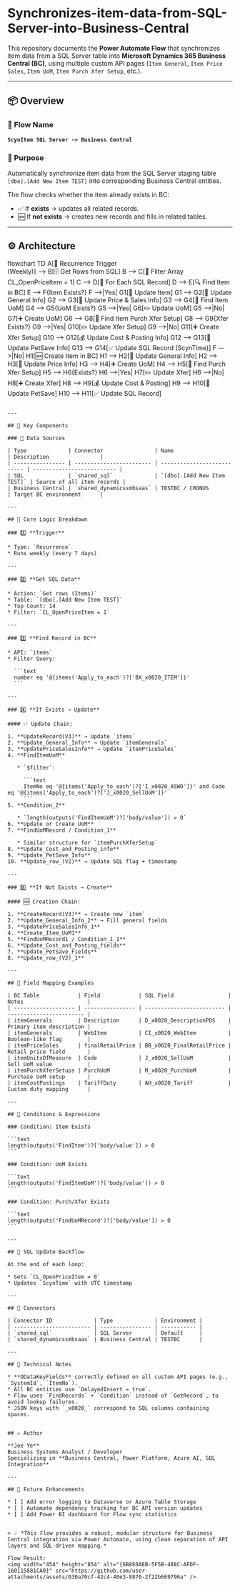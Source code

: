 # Synchronizes-item-data-from-SQL-Server-into-Business-Central

This repository documents the **Power Automate Flow** that synchronizes item data from a SQL Server table into **Microsoft Dynamics 365 Business Central (BC)**, using multiple custom API pages (`Item General`, `Item Price Sales`, `Item UoM`, `Item Purch Xfer Setup`, etc.).

---

## 📦 Overview

### 🔹 Flow Name
**`ScynItem SQL Server -> Business Central`**

### 🔹 Purpose
Automatically synchronize item data from the SQL Server staging table `[dbo].[Add New Item TEST]` into corresponding Business Central entities.

The flow checks whether the item already exists in BC:
- ✅ If **exists** → updates all related records.  
- 🆕 If **not exists** → creates new records and fills in related tables.

---

## ⚙️ Architecture


flowchart TD
    A[🔁 Recurrence Trigger<br>(Weekly)] --> B[🗄️ Get Rows from SQL]
    B --> C[🔎 Filter Array<br>CL_OpenPriceItem = 1]
    C --> D[🔁 For Each SQL Record]
    D --> E[🔍 Find Item in BC]
    E --> F{Item Exists?}
    F -->|Yes| G1[🧩 Update Item]
    G1 --> G2[🧩 Update General Info]
    G2 --> G3[🧩 Update Price & Sales Info]
    G3 --> G4[🔎 Find Item UoM]
    G4 --> G5{UoM Exists?}
    G5 -->|Yes| G6[✏️ Update UoM]
    G5 -->|No| G7[➕ Create UoM]
    G6 --> G8[🔎 Find Item Purch Xfer Setup]
    G8 --> G9{Xfer Exists?}
    G9 -->|Yes| G10[✏️ Update Xfer Setup]
    G9 -->|No| G11[➕ Create Xfer Setup]
    G10 --> G12[💰 Update Cost & Posting Info]
    G12 --> G13[🐾 Update PetSave Info]
    G13 --> G14[✅ Update SQL Record (ScynTime)]
    F -->|No| H1[🆕 Create Item in BC]
    H1 --> H2[🧩 Update General Info]
    H2 --> H3[🧩 Update Price Info]
    H3 --> H4[➕ Create UoM]
    H4 --> H5[🔎 Find Purch Xfer Setup]
    H5 --> H6{Exists?}
    H6 -->|Yes| H7[✏️ Update Xfer]
    H6 -->|No| H8[➕ Create Xfer]
    H8 --> H9[💰 Update Cost & Posting]
    H9 --> H10[🐾 Update PetSave]
    H10 --> H11[✅ Update SQL Record]
````

---

## 🧩 Key Components

### 🔹 Data Sources

| Type             | Connector                | Name                        | Description                |
| ---------------- | ------------------------ | --------------------------- | -------------------------- |
| SQL              | `shared_sql`             | `[dbo].[Add New Item TEST]` | Source of all item records |
| Business Central | `shared_dynamicssmbsaas` | TESTBC / CRONUS             | Target BC environment      |

---

## 🧠 Core Logic Breakdown

### 1️⃣ **Trigger**

* Type: `Recurrence`
* Runs weekly (every 7 days)

---

### 2️⃣ **Get SQL Data**

* Action: `Get rows (Items)`
* Table: `[dbo].[Add New Item TEST]`
* Top Count: 14
* Filter: `CL_OpenPriceItem = 1`

---

### 3️⃣ **Find Record in BC**

* API: `items`
* Filter Query:

  ```text
  number eq '@{items('Apply_to_each')?['BX_x0020_ITEM']}'
  ```

---

### 4️⃣ **If Exists → Update**

#### ✅ Update Chain:

1. **UpdateRecord(V3)** → Update `items`
2. **Update_General_Info** → Update `itemGenerals`
3. **UpdatePriceSalesInfo** → Update `itemPriceSales`
4. **FindItemUoM**

   * `$filter`:

     ```text
     ItemNo eq '@{items('Apply_to_each')?['I_x0020_ASWO']}' and Code eq '@{items('Apply_to_each')?['J_x0020_SellUoM']}'
     ```
5. **Condition_2**

   * `length(outputs('FindItemUoM')?['body/value']) > 0`
6. **Update or Create UoM**
7. **FindUoMRecord / Condition_1**

   * Similar structure for `itemPurchXferSetup`
8. **Update_Cost_and_Posting_info**
9. **Update_PetSave_Info**
10. **Update_row_(V2)** → Update SQL flag + timestamp

---

### 5️⃣ **If Not Exists → Create**

#### 🆕 Creation Chain:

1. **CreateRecord(V3)** → Create new `item`
2. **Update_General_Info_2** → Fill general fields
3. **UpdatePriceSalesInfo_1**
4. **Create_Item_UoM1**
5. **FindUoMRecord1 / Condition_1_1**
6. **Update_Cost_and_Posting_fields**
7. **Update_PetSave_Fields**
8. **Update_row_(V2)_1**

---

## 🧩 Field Mapping Examples

| BC Table            | Field            | SQL Field                 | Notes                    |
| ------------------- | ---------------- | ------------------------- | ------------------------ |
| itemGenerals        | Description      | D_x0020_DescriptionPOS    | Primary item description |
| itemGenerals        | WebItem          | CI_x0020_WebItem          | Boolean-like flag        |
| itemPriceSales      | finalRetailPrice | BB_x0020_FinalRetailPrice | Retail price field       |
| itemUnitsOfMeasure  | Code             | J_x0020_SellUoM           | Sell UoM value           |
| itemPurchXferSetups | PurchUoM         | M_x0020_PurchUoM          | Purchase UoM setup       |
| itemCostPostings    | TariffDuty       | AH_x0020_Tariff           | Custom duty mapping      |

---

## 🧩 Conditions & Expressions

### Condition: Item Exists

```text
length(outputs('FindItem')?['body/value']) > 0
```

### Condition: UoM Exists

```text
length(outputs('FindItemUoM')?['body/value']) > 0
```

### Condition: Purch/Xfer Exists

```text
length(outputs('FindUoMRecord')?['body/value']) > 0
```

---

## 🔁 SQL Update Backflow

At the end of each loop:

* Sets `CL_OpenPriceItem = 0`
* Updates `ScynTime` with UTC timestamp

---

## 📡 Connectors

| Connector ID             | Type             | Environment |
| ------------------------ | ---------------- | ----------- |
| `shared_sql`             | SQL Server       | Default     |
| `shared_dynamicssmbsaas` | Business Central | TESTBC      |

---

## 🧾 Technical Notes

* **ODataKeyFields** correctly defined on all custom API pages (e.g., `SystemId`, `ItemNo`).
* All BC entities use `DelayedInsert = true`.
* Flow uses `FindRecords` + `Condition` instead of `GetRecord`, to avoid lookup failures.
* JSON keys with `_x0020_` correspond to SQL columns containing spaces.


## ✍️ Author

**Joe Ye**
Business Systems Analyst / Developer
Specializing in **Business Central, Power Platform, Azure AI, SQL Integration**

---

## 🧠 Future Enhancements

* [ ] Add error logging to Dataverse or Azure Table Storage
* [ ] Automate dependency tracking for BC API version updates
* [ ] Add Power BI dashboard for Flow sync statistics


> 💡 *This Flow provides a robust, modular structure for Business Central integration via Power Automate, using clean separation of API layers and SQL-driven mapping.*

Flow Result:
<img width="454" height="854" alt="{6B8E0AEB-5F5B-488C-AFDF-160115881CA0}" src="https://github.com/user-attachments/assets/030a70cf-42c4-40e3-8870-2f22b669796a" />



